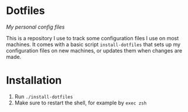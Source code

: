 
# Dotfiles

_My personal config files_

This is a repository I use to track some configuration files I use on most
machines. It comes with a basic script `install-dotfiles` that sets up my
configuration files on new machines, or updates them when changes are made.

# Installation

1. Run `./install-dotfiles`
3. Make sure to restart the shell, for example by `exec zsh`

